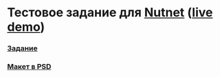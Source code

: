 # Тестовое задание для [Nutnet](https://nutnet.ru/) ([live demo](https://pavel-liteiniy.github.io/nutnet-test-task/))

### [Задание](https://docs.google.com/document/d/1PC5BWVt_ILEM_7lZd3O1CJEjBNJATp1K9oqM7WQq6Ug/edit?usp=sharing)
### [Макет в PSD](https://drive.google.com/file/d/1ISLoSfqweAirEMaoFPuo-6XbNhEfro52/view?usp=sharing)

